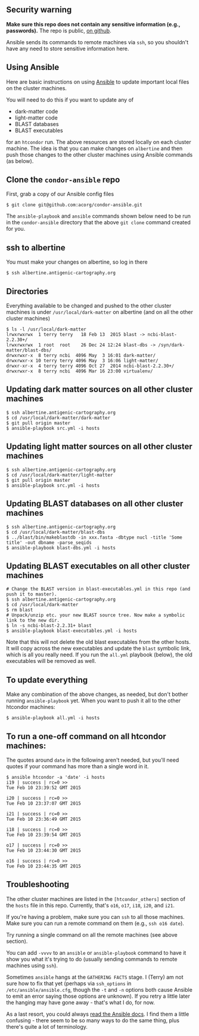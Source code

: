 ## Security warning

**Make sure this repo does not contain any sensitive information (e.g.,
passwords).**  The repo is public,
[on github](https://github.com/acorg/condor-ansible).

Ansible sends its commands to remote machines via `ssh`, so you shouldn't
have any need to store sensitive information here.

## Using Ansible

Here are basic instructions on using [Ansible](http://www.ansible.com) to
update important local files on the cluster machines.

You will need to do this if you want to update any of

* dark-matter code
* light-matter code
* BLAST databases
* BLAST executables

for an `htcondor` run. The above resources are stored locally on each
cluster machine. The idea is that you can make changes on `albertine` and
then push those changes to the other cluster machines using Ansible
commands (as below).

## Clone the `condor-ansible` repo

First, grab a copy of our Ansible config files

    $ git clone git@github.com:acorg/condor-ansible.git

The `ansible-playbook` and `ansible` commands shown below need to be run in
the `condor-ansible` directory that the above `git clone` command created
for you.

## ssh to albertine

You must make your changes on albertine, so log in there

    $ ssh albertine.antigenic-cartography.org

## Directories

Everything available to be changed and pushed to the other cluster machines
is under `/usr/local/dark-matter` on albertine (and on all the other
cluster machines)

    $ ls -l /usr/local/dark-matter
    lrwxrwxrwx  1 terry terry   18 Feb 13  2015 blast -> ncbi-blast-2.2.30+/
    lrwxrwxrwx  1 root  root    26 Dec 24 12:24 blast-dbs -> /syn/dark-matter/blast-dbs/
    drwxrwxr-x  8 terry ncbi  4096 May  3 16:01 dark-matter/
    drwxrwxr-x 10 terry terry 4096 May  3 16:06 light-matter/
    drwxr-xr-x  4 terry terry 4096 Oct 27  2014 ncbi-blast-2.2.30+/
    drwxrwxr-x  8 terry ncbi  4096 Mar 16 23:00 virtualenv/

## Updating dark matter sources on all other cluster machines

    $ ssh albertine.antigenic-cartography.org
    $ cd /usr/local/dark-matter/dark-matter
    $ git pull origin master
    $ ansible-playbook src.yml -i hosts

## Updating light matter sources on all other cluster machines

    $ ssh albertine.antigenic-cartography.org
    $ cd /usr/local/dark-matter/light-matter
    $ git pull origin master
    $ ansible-playbook src.yml -i hosts

## Updating BLAST databases on all other cluster machines

    $ ssh albertine.antigenic-cartography.org
    $ cd /usr/local/dark-matter/blast-dbs
    $ ../blast/bin/makeblastdb -in xxx.fasta -dbtype nucl -title 'Some title' -out dbname -parse_seqids
    $ ansible-playbook blast-dbs.yml -i hosts

## Updating BLAST executables on all other cluster machines

    # Change the BLAST version in blast-executables.yml in this repo (and push it to master).
    $ ssh albertine.antigenic-cartography.org
    $ cd /usr/local/dark-matter
    $ rm blast
    # Unpack/unzip etc. your new BLAST source tree. Now make a symbolic link to the new dir.
    $ ln -s ncbi-blast-2.2.31+ blast
    $ ansible-playbook blast-executables.yml -i hosts

Note that this will not delete the old blast executables from the other hosts. It
will copy across the new executables and update the `blast` symbolic link, which is
all you really need. If you run the `all.yml` playbook (below), the old executables
will be removed as well.

## To update everything

Make any combination of the above changes, as needed, but don't bother
running `ansible-playbook` yet. When you want to push it all to the other
htcondor machines:

    $ ansible-playbook all.yml -i hosts

## To run a one-off command on all htcondor machines:

The quotes around `date` in the following aren't needed, but you'll need
quotes if your command has more than a single word in it.

    $ ansible htcondor -a 'date' -i hosts
    i19 | success | rc=0 >>
    Tue Feb 10 23:39:52 GMT 2015

    i20 | success | rc=0 >>
    Tue Feb 10 23:37:07 GMT 2015

    i21 | success | rc=0 >>
    Tue Feb 10 23:36:49 GMT 2015

    i18 | success | rc=0 >>
    Tue Feb 10 23:39:54 GMT 2015

    o17 | success | rc=0 >>
    Tue Feb 10 23:44:30 GMT 2015

    o16 | success | rc=0 >>
    Tue Feb 10 23:44:35 GMT 2015

## Troubleshooting

The other cluster machines are listed in the `[htcondor_others]` section of the `hosts` file
in this repo. Currently, that's `o16`, `o17`, `i18`, `i20`, and `i21`.

If you're having a problem, make sure you can `ssh` to all those
machines. Make sure you can run a remote command on them (e.g., `ssh o16
date`).

Try running a single command on all the remote machines (see above section).

You can add `-vvvv` to an `ansible` or `ansible-playbook` command to have
it show you what it's trying to do (usually sending commands to remote
machines using `ssh`).

Sometimes `ansible` hangs at the `GATHERING FACTS` stage. I (Terry) am not
sure how to fix that yet (perhaps via `ssh_options` in
`/etc/ansible/ansible.cfg`, though the `-t` and `-n` options both cause
Ansible to emit an error saying those options are unknown).  If you retry a
little later the hanging may have gone away - that's what I do, for now.

As a last resort, you could always
[read the Ansible docs](http://docs.ansible.com/). I find them a little
confusing - there seem to be so many ways to do the same thing, plus
there's quite a lot of terminology.
